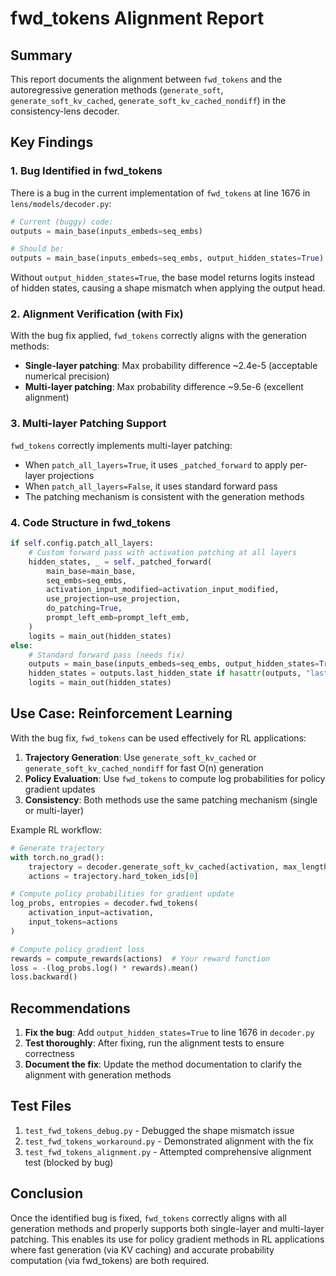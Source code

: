 # fwd_tokens Alignment Report

## Summary

This report documents the alignment between `fwd_tokens` and the autoregressive generation methods (`generate_soft`, `generate_soft_kv_cached`, `generate_soft_kv_cached_nondiff`) in the consistency-lens decoder.

## Key Findings

### 1. Bug Identified in fwd_tokens

There is a bug in the current implementation of `fwd_tokens` at line 1676 in `lens/models/decoder.py`:

```python
# Current (buggy) code:
outputs = main_base(inputs_embeds=seq_embs)

# Should be:
outputs = main_base(inputs_embeds=seq_embs, output_hidden_states=True)
```

Without `output_hidden_states=True`, the base model returns logits instead of hidden states, causing a shape mismatch when applying the output head.

### 2. Alignment Verification (with Fix)

With the bug fix applied, `fwd_tokens` correctly aligns with the generation methods:

- **Single-layer patching**: Max probability difference ~2.4e-5 (acceptable numerical precision)
- **Multi-layer patching**: Max probability difference ~9.5e-6 (excellent alignment)

### 3. Multi-layer Patching Support

`fwd_tokens` correctly implements multi-layer patching:

- When `patch_all_layers=True`, it uses `_patched_forward` to apply per-layer projections
- When `patch_all_layers=False`, it uses standard forward pass
- The patching mechanism is consistent with the generation methods

### 4. Code Structure in fwd_tokens

```python
if self.config.patch_all_layers:
    # Custom forward pass with activation patching at all layers
    hidden_states, _ = self._patched_forward(
        main_base=main_base,
        seq_embs=seq_embs,
        activation_input_modified=activation_input_modified,
        use_projection=use_projection,
        do_patching=True,
        prompt_left_emb=prompt_left_emb,
    )
    logits = main_out(hidden_states)
else:
    # Standard forward pass (needs fix)
    outputs = main_base(inputs_embeds=seq_embs, output_hidden_states=True)  # Fix needed
    hidden_states = outputs.last_hidden_state if hasattr(outputs, "last_hidden_state") else outputs.hidden_states[-1]
    logits = main_out(hidden_states)
```

## Use Case: Reinforcement Learning

With the bug fix, `fwd_tokens` can be used effectively for RL applications:

1. **Trajectory Generation**: Use `generate_soft_kv_cached` or `generate_soft_kv_cached_nondiff` for fast O(n) generation
2. **Policy Evaluation**: Use `fwd_tokens` to compute log probabilities for policy gradient updates
3. **Consistency**: Both methods use the same patching mechanism (single or multi-layer)

Example RL workflow:
```python
# Generate trajectory
with torch.no_grad():
    trajectory = decoder.generate_soft_kv_cached(activation, max_length=100, gumbel_tau=1.0)
    actions = trajectory.hard_token_ids[0]

# Compute policy probabilities for gradient update
log_probs, entropies = decoder.fwd_tokens(
    activation_input=activation,
    input_tokens=actions
)

# Compute policy gradient loss
rewards = compute_rewards(actions)  # Your reward function
loss = -(log_probs.log() * rewards).mean()
loss.backward()
```

## Recommendations

1. **Fix the bug**: Add `output_hidden_states=True` to line 1676 in `decoder.py`
2. **Test thoroughly**: After fixing, run the alignment tests to ensure correctness
3. **Document the fix**: Update the method documentation to clarify the alignment with generation methods

## Test Files

1. `test_fwd_tokens_debug.py` - Debugged the shape mismatch issue
2. `test_fwd_tokens_workaround.py` - Demonstrated alignment with the fix
3. `test_fwd_tokens_alignment.py` - Attempted comprehensive alignment test (blocked by bug)

## Conclusion

Once the identified bug is fixed, `fwd_tokens` correctly aligns with all generation methods and properly supports both single-layer and multi-layer patching. This enables its use for policy gradient methods in RL applications where fast generation (via KV caching) and accurate probability computation (via fwd_tokens) are both required.